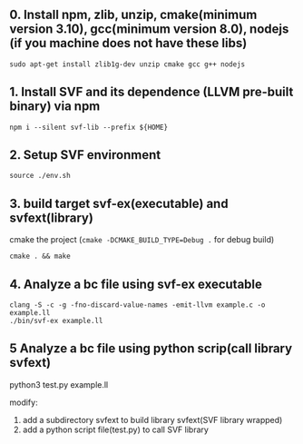 ## 0. Install npm, zlib, unzip, cmake(minimum version 3.10), gcc(minimum version 8.0), nodejs (if you machine does not have these libs)
```
sudo apt-get install zlib1g-dev unzip cmake gcc g++ nodejs
```

## 1. Install SVF and its dependence (LLVM pre-built binary) via npm
```
npm i --silent svf-lib --prefix ${HOME}
```

## 2. Setup SVF environment
```
source ./env.sh
```
## 3. build target svf-ex(executable) and svfext(library)
cmake the project (`cmake -DCMAKE_BUILD_TYPE=Debug .` for debug build)
```
cmake . && make
```

## 4. Analyze a bc file using svf-ex executable
```
clang -S -c -g -fno-discard-value-names -emit-llvm example.c -o example.ll
./bin/svf-ex example.ll
```
## 5 Analyze a bc file using python scrip(call library svfext)
python3 test.py example.ll

modify:
1. add a subdirectory svfext to build library svfext(SVF library wrapped)
2. add a python script file(test.py) to call SVF library

